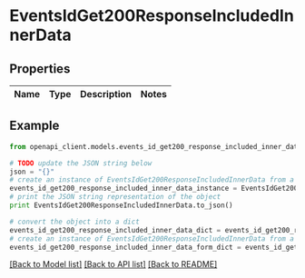 # EventsIdGet200ResponseIncludedInnerData


## Properties
Name | Type | Description | Notes
------------ | ------------- | ------------- | -------------

## Example

```python
from openapi_client.models.events_id_get200_response_included_inner_data import EventsIdGet200ResponseIncludedInnerData

# TODO update the JSON string below
json = "{}"
# create an instance of EventsIdGet200ResponseIncludedInnerData from a JSON string
events_id_get200_response_included_inner_data_instance = EventsIdGet200ResponseIncludedInnerData.from_json(json)
# print the JSON string representation of the object
print EventsIdGet200ResponseIncludedInnerData.to_json()

# convert the object into a dict
events_id_get200_response_included_inner_data_dict = events_id_get200_response_included_inner_data_instance.to_dict()
# create an instance of EventsIdGet200ResponseIncludedInnerData from a dict
events_id_get200_response_included_inner_data_form_dict = events_id_get200_response_included_inner_data.from_dict(events_id_get200_response_included_inner_data_dict)
```
[[Back to Model list]](../README.md#documentation-for-models) [[Back to API list]](../README.md#documentation-for-api-endpoints) [[Back to README]](../README.md)


